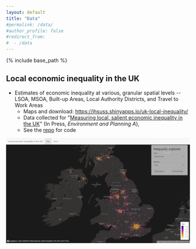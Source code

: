 ```yaml
---
layout: default
title: "Data"
#permalink: /data/
#author_profile: false
#redirect_from:
#  - /data
---
```


{% include base_path %}

## Local economic inequality in the UK

* Estimates of economic inequality at various, granular spatial levels -- LSOA, MSOA, Built-up Areas, Local Authority Districts, and Travel to Work Areas  
    * Maps and download: https://jhsuss.shinyapps.io/uk-local-inequality/ 
    * Data collected for "[Measuring local, salient economic inequality in the UK](https://papers.ssrn.com/sol3/papers.cfm?abstract_id=3958731)" (In Press, *Environment and Planning A*), 
    * See the [repo](https://github.com/jhsuss/uk-local-inequality/) for code 

![Local inequality in the UK](assets/img/map-local-inequality.jpg)
